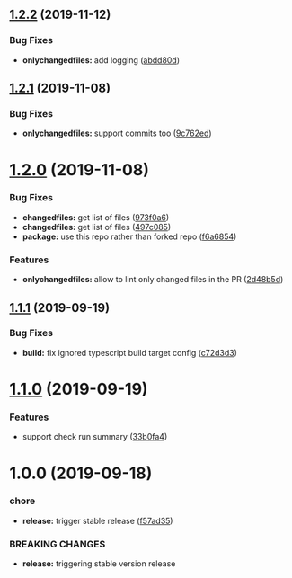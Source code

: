 ## [1.2.2](https://github.com/fcalderon/tslint-actions/compare/v1.2.1...v1.2.2) (2019-11-12)


### Bug Fixes

* **onlychangedfiles:** add logging ([abdd80d](https://github.com/fcalderon/tslint-actions/commit/abdd80d5f06de340a923190caf2087de766e141a))

## [1.2.1](https://github.com/fcalderon/tslint-actions/compare/v1.2.0...v1.2.1) (2019-11-08)


### Bug Fixes

* **onlychangedfiles:** support commits too ([9c762ed](https://github.com/fcalderon/tslint-actions/commit/9c762ed228dd9d910348391d8e44888e9f090606))

# [1.2.0](https://github.com/fcalderon/tslint-actions/compare/v1.1.1...v1.2.0) (2019-11-08)


### Bug Fixes

* **changedfiles:** get list of files ([973f0a6](https://github.com/fcalderon/tslint-actions/commit/973f0a61d75e4d846155c3d1bf58fbad34e1caf8))
* **changedfiles:** get list of files ([497c085](https://github.com/fcalderon/tslint-actions/commit/497c08543e719dd540b84e013e00299b44eea092))
* **package:** use this repo rather than forked repo ([f6a6854](https://github.com/fcalderon/tslint-actions/commit/f6a6854b78e0a060f3f59c2348ce7172ad79409e))


### Features

* **onlychangedfiles:** allow to lint only changed files in the PR ([2d48b5d](https://github.com/fcalderon/tslint-actions/commit/2d48b5d156b2a0d02b30daf4d97cfe27efb71552))

## [1.1.1](https://github.com/mooyoul/tslint-actions/compare/v1.1.0...v1.1.1) (2019-09-19)


### Bug Fixes

* **build:** fix ignored typescript build target config ([c72d3d3](https://github.com/mooyoul/tslint-actions/commit/c72d3d3))

# [1.1.0](https://github.com/mooyoul/tslint-actions/compare/v1.0.0...v1.1.0) (2019-09-19)


### Features

* support check run summary ([33b0fa4](https://github.com/mooyoul/tslint-actions/commit/33b0fa4))

# 1.0.0 (2019-09-18)


### chore

* **release:** trigger stable release ([f57ad35](https://github.com/mooyoul/tslint-actions/commit/f57ad35))


### BREAKING CHANGES

* **release:** triggering stable version release
